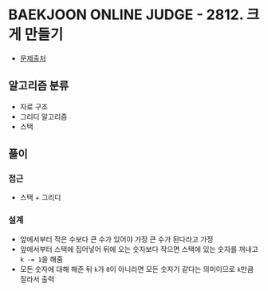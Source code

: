 # BAEKJOON ONLINE JUDGE - 2812. 크게 만들기

- [문제출처](https://www.acmicpc.net/problem/2812 '2812. 크게 만들기')

## 알고리즘 분류

- 자료 구조
- 그리디 알고리즘
- 스택

## 풀이

### 접근

- 스택 + 그리디

### 설계

- 앞에서부터 작은 수보다 큰 수가 있어야 가장 큰 수가 된다라고 가정
- 앞에서부터 스택에 집어넣어 뒤에 오는 숫자보다 작으면 스택에 있는 숫자를 꺼내고 `k -= 1`을 해줌
- 모든 숫자에 대해 해준 뒤 `k`가 `0`이 아니라면 모든 숫자가 같다는 의미이므로 `k`만큼 잘라서 출력
